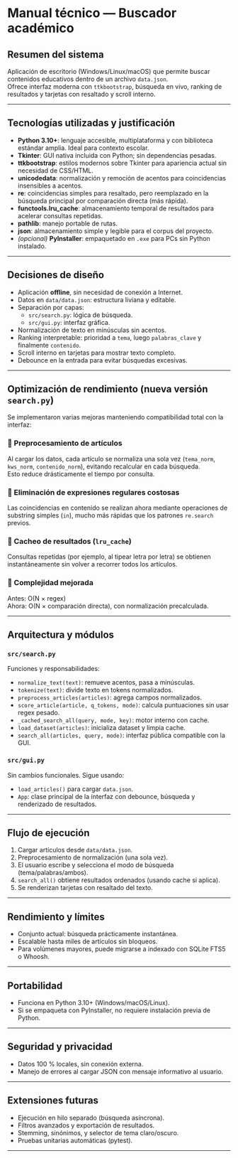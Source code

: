 # Manual técnico — Buscador académico

## Resumen del sistema
Aplicación de escritorio (Windows/Linux/macOS) que permite buscar contenidos educativos dentro de un archivo `data.json`.  
Ofrece interfaz moderna con `ttkbootstrap`, búsqueda en vivo, ranking de resultados y tarjetas con resaltado y scroll interno.

---

## Tecnologías utilizadas y justificación
- **Python 3.10+**: lenguaje accesible, multiplataforma y con biblioteca estándar amplia. Ideal para contexto escolar.  
- **Tkinter**: GUI nativa incluida con Python; sin dependencias pesadas.  
- **ttkbootstrap**: estilos modernos sobre Tkinter para apariencia actual sin necesidad de CSS/HTML.  
- **unicodedata**: normalización y remoción de acentos para coincidencias insensibles a acentos.  
- **re**: coincidencias simples para resaltado, pero reemplazado en la búsqueda principal por comparación directa (más rápida).  
- **functools.lru_cache**: almacenamiento temporal de resultados para acelerar consultas repetidas.  
- **pathlib**: manejo portable de rutas.  
- **json**: almacenamiento simple y legible para el corpus del proyecto.  
- *(opcional)* **PyInstaller**: empaquetado en `.exe` para PCs sin Python instalado.

---

## Decisiones de diseño
- Aplicación **offline**, sin necesidad de conexión a Internet.  
- Datos en `data/data.json`: estructura liviana y editable.  
- Separación por capas:
  - `src/search.py`: lógica de búsqueda.
  - `src/gui.py`: interfaz gráfica.
- Normalización de texto en minúsculas sin acentos.  
- Ranking interpretable: prioridad a `tema`, luego `palabras_clave` y finalmente `contenido`.  
- Scroll interno en tarjetas para mostrar texto completo.  
- Debounce en la entrada para evitar búsquedas excesivas.

---

## Optimización de rendimiento (nueva versión `search.py`)
Se implementaron varias mejoras manteniendo compatibilidad total con la interfaz:

### 🔹 Preprocesamiento de artículos
Al cargar los datos, cada artículo se normaliza una sola vez (`tema_norm`, `kws_norm`, `contenido_norm`), evitando recalcular en cada búsqueda.  
Esto reduce drásticamente el tiempo por consulta.

### 🔹 Eliminación de expresiones regulares costosas
Las coincidencias en contenido se realizan ahora mediante operaciones de substring simples (`in`), mucho más rápidas que los patrones `re.search` previos.

### 🔹 Cacheo de resultados (`lru_cache`)
Consultas repetidas (por ejemplo, al tipear letra por letra) se obtienen instantáneamente sin volver a recorrer todos los artículos.

### 🔹 Complejidad mejorada
Antes: O(N × regex)  
Ahora: O(N × comparación directa), con normalización precalculada.

---

## Arquitectura y módulos

### `src/search.py`
Funciones y responsabilidades:
- `normalize_text(text)`: remueve acentos, pasa a minúsculas.  
- `tokenize(text)`: divide texto en tokens normalizados.  
- `preprocess_articles(articles)`: agrega campos normalizados.  
- `score_article(article, q_tokens, mode)`: calcula puntuaciones sin usar regex pesado.  
- `_cached_search_all(query, mode, key)`: motor interno con cache.  
- `load_dataset(articles)`: inicializa dataset y limpia cache.  
- `search_all(articles, query, mode)`: interfaz pública compatible con la GUI.

### `src/gui.py`
Sin cambios funcionales. Sigue usando:
- `load_articles()` para cargar `data.json`.  
- `App`: clase principal de la interfaz con debounce, búsqueda y renderizado de resultados.

---

## Flujo de ejecución
1. Cargar artículos desde `data/data.json`.  
2. Preprocesamiento de normalización (una sola vez).  
3. El usuario escribe y selecciona el modo de búsqueda (tema/palabras/ambos).  
4. `search_all()` obtiene resultados ordenados (usando cache si aplica).  
5. Se renderizan tarjetas con resaltado del texto.

---

## Rendimiento y límites
- Conjunto actual: búsqueda prácticamente instantánea.  
- Escalable hasta miles de artículos sin bloqueos.  
- Para volúmenes mayores, puede migrarse a indexado con SQLite FTS5 o Whoosh.

---

## Portabilidad
- Funciona en Python 3.10+ (Windows/macOS/Linux).  
- Si se empaqueta con PyInstaller, no requiere instalación previa de Python.

---

## Seguridad y privacidad
- Datos 100 % locales, sin conexión externa.  
- Manejo de errores al cargar JSON con mensaje informativo al usuario.

---

## Extensiones futuras
- Ejecución en hilo separado (búsqueda asíncrona).  
- Filtros avanzados y exportación de resultados.  
- Stemming, sinónimos, y selector de tema claro/oscuro.  
- Pruebas unitarias automáticas (pytest).

---

